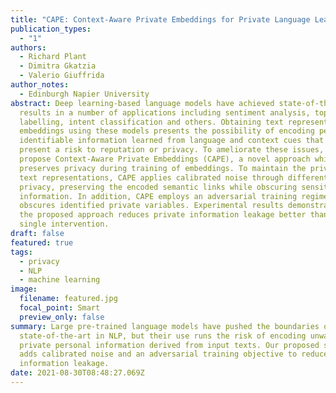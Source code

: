 ```yaml
---
title: "CAPE: Context-Aware Private Embeddings for Private Language Learning "
publication_types:
  - "1"
authors:
  - Richard Plant
  - Dimitra Gkatzia
  - Valerio Giuffrida
author_notes:
  - Edinburgh Napier University
abstract: Deep learning-based language models have achieved state-of-the-art
  results in a number of applications including sentiment analysis, topic
  labelling, intent classification and others. Obtaining text representations or
  embeddings using these models presents the possibility of encoding personally
  identifiable information learned from language and context cues that may
  present a risk to reputation or privacy. To ameliorate these issues, we
  propose Context-Aware Private Embeddings (CAPE), a novel approach which
  preserves privacy during training of embeddings. To maintain the privacy of
  text representations, CAPE applies calibrated noise through differential
  privacy, preserving the encoded semantic links while obscuring sensitive
  information. In addition, CAPE employs an adversarial training regime that
  obscures identified private variables. Experimental results demonstrate that
  the proposed approach reduces private information leakage better than either
  single intervention.
draft: false
featured: true
tags:
  - privacy
  - NLP
  - machine learning
image:
  filename: featured.jpg
  focal_point: Smart
  preview_only: false
summary: Large pre-trained language models have pushed the boundaries of the
  state-of-the-art in NLP, but their use runs the risk of encoding unwanted
  private personal information derived from input texts. Our proposed system
  adds calibrated noise and an adversarial training objective to reduce private
  information leakage.
date: 2021-08-30T08:48:27.069Z
---
```

